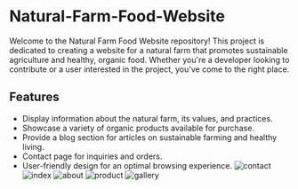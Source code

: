 # Natural-Farm-Food-Website


Welcome to the Natural Farm Food Website repository! This project is dedicated to creating a website for a natural farm that promotes sustainable agriculture and healthy, organic food. Whether you're a developer looking to contribute or a user interested in the project, you've come to the right place.

## Features

- Display information about the natural farm, its values, and practices.
- Showcase a variety of organic products available for purchase.
- Provide a blog section for articles on sustainable farming and healthy living.
- Contact page for inquiries and orders.
- User-friendly design for an optimal browsing experience.
![contact](https://github.com/PMManikandan/-Natural-Farm-Food-Website/assets/101463689/135a7381-e0f4-4b4b-b3da-9388226fbecf)
![index](https://github.com/PMManikandan/-Natural-Farm-Food-Website/assets/101463689/b811c262-cf74-4144-bc77-1534df0c91a1)
![about](https://github.com/PMManikandan/-Natural-Farm-Food-Website/assets/101463689/243cbcd7-0472-4723-a54e-891fb1c5be48)
![product](https://github.com/PMManikandan/-Natural-Farm-Food-Website/assets/101463689/250b110a-d92a-4fd1-9fde-3149ad2ecc78)
![gallery](https://github.com/PMManikandan/-Natural-Farm-Food-Website/assets/101463689/03e1133d-db1a-4cd7-a27c-53d3ff8fef06)
